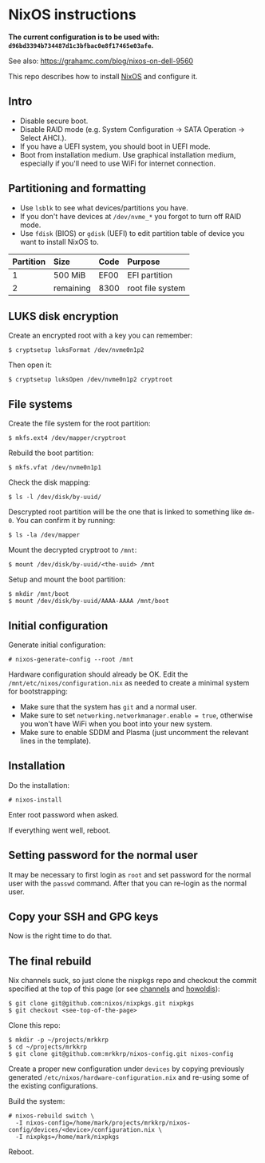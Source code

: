 # NixOS instructions

**The current configuration is to be used with: `d96bd3394b734487d1c3bfbac0e8f17465e03afe`.**

See also: https://grahamc.com/blog/nixos-on-dell-9560

This repo describes how to install [NixOS](https://nixos.org) and configure
it.

## Intro

* Disable secure boot.
* Disable RAID mode (e.g. System Configuration -> SATA Operation -> Select
  AHCI.).
* If you have a UEFI system, you should boot in UEFI mode.
* Boot from installation medium. Use graphical installation medium,
  especially if you'll need to use WiFi for internet connection.

## Partitioning and formatting

* Use `lsblk` to see what devices/partitions you have.
* If you don't have devices at `/dev/nvme_*` you forgot to turn off RAID
  mode.
* Use `fdisk` (BIOS) or `gdisk` (UEFI) to edit partition table of device you
  want to install NixOS to.

Partition  | Size      |  Code | Purpose
:----------|:----------|:------|:-------------
1          | 500 MiB   | EF00  | EFI partition
2          | remaining | 8300  | root file system

## LUKS disk encryption

Create an encrypted root with a key you can remember:

```console
$ cryptsetup luksFormat /dev/nvme0n1p2
```

Then open it:

```console
$ cryptsetup luksOpen /dev/nvme0n1p2 cryptroot
```

## File systems

Create the file system for the root partition:

```console
$ mkfs.ext4 /dev/mapper/cryptroot
```

Rebuild the boot partition:

```console
$ mkfs.vfat /dev/nvme0n1p1
```

Check the disk mapping:

```console
$ ls -l /dev/disk/by-uuid/
```

Descrypted root partition will be the one that is linked to something like
`dm-0`. You can confirm it by running:

```console
$ ls -la /dev/mapper
```

Mount the decrypted cryptroot to `/mnt`:

```console
$ mount /dev/disk/by-uuid/<the-uuid> /mnt
```

Setup and mount the boot partition:

```console
$ mkdir /mnt/boot
$ mount /dev/disk/by-uuid/AAAA-AAAA /mnt/boot
```

## Initial configuration

Generate initial configuration:

```console
# nixos-generate-config --root /mnt
```

Hardware configuration should already be OK. Edit the
`/mnt/etc/nixos/configuration.nix` as needed to create a minimal system for
bootstrapping:

* Make sure that the system has `git` and a normal user.
* Make sure to set `networking.networkmanager.enable = true`, otherwise you
  won't have WiFi when you boot into your new system.
* Make sure to enable SDDM and Plasma (just uncomment the relevant lines in
  the template).

## Installation

Do the installation:

```console
# nixos-install
```

Enter root password when asked.

If everything went well, reboot.

## Setting password for the normal user

It may be necessary to first login as `root` and set password for the normal
user with the `passwd` command. After that you can re-login as the normal
user.

## Copy your SSH and GPG keys

Now is the right time to do that.

## The final rebuild

Nix channels suck, so just clone the nixpkgs repo and checkout the commit
specified at the top of this page (or see [channels][channels] and
[howoldis][howoldis]):

```console
$ git clone git@github.com:nixos/nixpkgs.git nixpkgs
$ git checkout <see-top-of-the-page>
```

Clone this repo:

```console
$ mkdir -p ~/projects/mrkkrp
$ cd ~/projects/mrkkrp
$ git clone git@github.com:mrkkrp/nixos-config.git nixos-config
```

Create a proper new configuration under `devices` by copying previously
generated `/etc/nixos/hardware-configuration.nix` and re-using some of the
existing configurations.

Build the system:

```consoule
# nixos-rebuild switch \
  -I nixos-config=/home/mark/projects/mrkkrp/nixos-config/devices/<device>/configuration.nix \
  -I nixpkgs=/home/mark/nixpkgs
```

Reboot.

[channels]: https://channels.nix.gsc.io
[howoldis]: https://howoldis.herokuapp.com/
